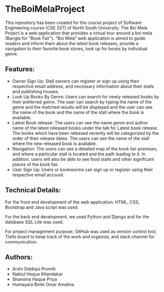 # TheBoiMelaProject


<p> This repository has been created for the course project of Software Engineering course (CSE 327) of North South University. The Boi Mela Project is a web application that provides a virtual tour around a boi mela (Bangla for "Book Fair"). “Boi Mela” web application is aimed to guide readers and inform them about the latest book releases, provide a navigation to their favorite book stores, look up for books by individual genre. </p>


<h2>Features: </h2>
<ul>
	<li>Owner Sign Up: Stall owners can register or sign up using their respective email address, and necessary information about their stalls and publishing houses. </li>
	<li>Look Up Books By Genre: Users can search for newly released books by their preferred genre. The user can search by typing the name of the genre and the matched results will be displayed and the user can see the name of the book and the name of the stall where the book is available. </li>
	<li>Latest Book release: The users can see the name genre and author name of the latest released books under the tab for Latest book release. The books which have been released recently will be categorized by the order of their release dates. The users can see the name of the stall where the new released book is available. </li>
	<li>Navigation: The users can see a detailed map of the book fair premises, and where a particular stall is located and the path leading to it. In addition, users will also be able to see food stalls and other significant places of the book fair. </li>
	<li>User Sign Up: Users or bookworms can sign up or register using their respective email account. </li>
</ul>

<h2>Technical Details:</h2>

<p>For the front end development of the web
application: 
HTML, CSS, Bootstrap and Java script was used. </p>
<p>For the back end
development, we used Python and Django and for the database SQL Lite was used.</p>
<p>For project management purpose, GitHub was used as version control tool, Trello board to keep track of the work and organize, and slack channel for communication. </p>

<h2>Authors:</h2>
<ul>
	<li>Arshi Siddiqui Promiti</li>
	<li>Nabiul Hoque Khandakar</li>
	<li>Shamima Haque Priya</li>
	<li>Humayara Binte Omar Amalina</li>
</ul>